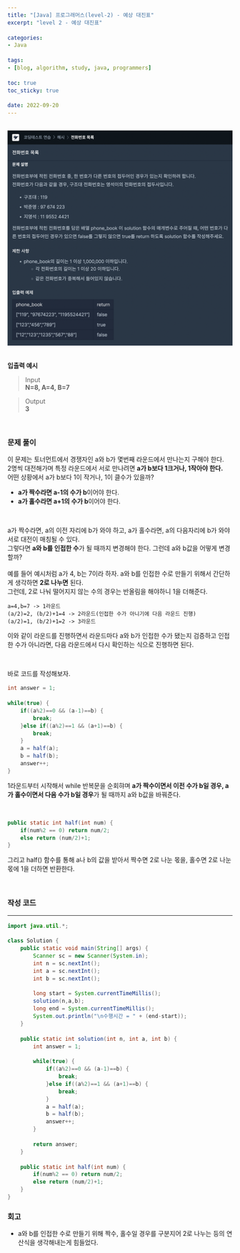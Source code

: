 ```yaml
--- 
title: "[Java] 프로그래머스(level-2) - 예상 대진표" 
excerpt: "level 2 - 예상 대진표" 

categories: 
- Java

tags: 
- [blog, algorithm, study, java, programmers]

toc: true
toc_sticky: true

date: 2022-09-20
--- 
```


<br>
<center><img src="/assets/images/programmers/20220917_02.png" width="700"></center>
<br>

**입출력 예시**
> Input <br>
**N=8, A=4, B=7** <br>

> Output <br>
**3**

<br>

### 문제 풀이
이 문제는 토너먼트에서 경쟁자인 a와 b가 몇번째 라운드에서 만나는지 구해야 한다. <br>
2명씩 대전해가며 특정 라운드에서 서로 만나려면 **a가 b보다 1크거나, 1작아야 한다.** <br>
어떤 상황에서 a가 b보다 1이 작거나, 1이 클수가 있을까?

- **a가 짝수라면 a-1의 수가 b**이어야 한다.
- **a가 홀수라면 a+1의 수가 b**이어야 한다.

<br>

a가 짝수라면, a의 이전 자리에 b가 와야 하고, a가 홀수라면, a의 다음자리에 b가 와야 서로 대전이 매칭될 수 있다. <br>
그렇다면 **a와 b를 인접한 수**가 될 때까지 변경해야 한다. 그런데 a와 b값을 어떻게 변경할까? <br><br>
예를 들어 예시처럼 a가 4, b는 7이라 하자. a와 b를 인접한 수로 만들기 위해서 간단하게 생각하면 **2로 나누면** 된다. <br>
그런데, 2로 나눠 떨어지지 않는 수의 경우는 반올림을 해야하니 1을 더해준다.

```
a=4,b=7 -> 1라운드
(a/2)=2, (b/2)+1=4 -> 2라운드(인접한 수가 아니기에 다음 라운드 진행)
(a/2)=1, (b/2)+1=2 -> 3라운드
```

이와 같이 라운드를 진행하면서 라운드마다 a와 b가 인접한 수가 됐는지 검증하고 인접한 수가 아니라면, 다음 라운드에서 다시 확인하는 식으로 진행하면 된다.

<br>

바로 코드를 작성해보자.

```java
int answer = 1;

while(true) {
    if((a%2)==0 && (a-1)==b) {
        break;
    }else if((a%2)==1 && (a+1)==b) {
        break;
    }
    a = half(a);
    b = half(b);
    answer++;
}
```
1라운드부터 시작해서 while 반복문을 순회햐며 **a가 짝수이면서 이전 수가 b일 경우, a가 홀수이면서 다음 수가 b일 경우**가 될 때까지 a와 b값을 바꿔준다. <br>

<br>

```java
public static int half(int num) {
    if(num%2 == 0) return num/2;
    else return (num/2)+1;
}
```
그리고 half() 함수를 통해 a나 b의 값을 받아서 짝수면 2로 나눈 몫을, 홀수면 2로 나눈 몫에 1을 더하면 반환한다.

<br>

### 작성 코드
---
```java
import java.util.*;

class Solution {
    public static void main(String[] args) {
        Scanner sc = new Scanner(System.in);
        int n = sc.nextInt();
        int a = sc.nextInt();
        int b = sc.nextInt();

        long start = System.currentTimeMillis();
        solution(n,a,b);
        long end = System.currentTimeMillis();
        System.out.println("\n수행시간 = " + (end-start));
    }

    public static int solution(int n, int a, int b) {
        int answer = 1;

        while(true) {
            if((a%2)==0 && (a-1)==b) {
                break;
            }else if((a%2)==1 && (a+1)==b) {
                break;
            }
            a = half(a);
            b = half(b);
            answer++;
        }

        return answer;
    }

    public static int half(int num) {
        if(num%2 == 0) return num/2;
        else return (num/2)+1;
    }
}
```

### 회고
- a와 b를 인접한 수로 만들기 위해 짝수, 홀수일 경우를 구분지어 2로 나누는 등의 연산식을 생각해내는게 힘들었다.
